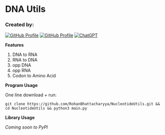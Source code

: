# DNA Utils

### Created by:

[![GitHub Profile](https://img.shields.io/badge/GitHub-rohan-blue?logo=github)](https://github.com/RohanBhattacharyya)
[![GitHub Profile](https://img.shields.io/badge/GitHub-eric-blue?logo=github)](https://github.com/ericshu6)
[![ChatGPT](https://img.shields.io/badge/ChatGPT-mostly%20by%20humans-green?logo=openai)](https://chatgpt.com)

**Features**

1. DNA to RNA
2. RNA to DNA
3. opp DNA
4. opp RNA
5. Codon to Amino Acid


**Program Usage**

One line download + run:

`git clone https://github.com/RohanBhattacharyya/NucleotideUtils.git && cd NucleotideUtils && python3 main.py`

**Library Usage**

_Coming soon to PyPI_

